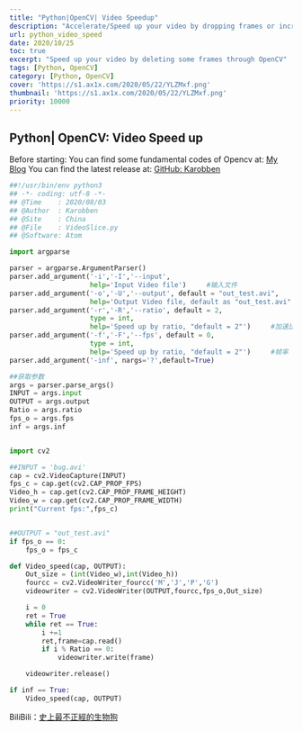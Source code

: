 ```yaml
---
title: "Python|OpenCV| Video Speedup"
description: "Accelerate/Speed up your video by dropping frames or increasing fps"
url: python_video_speed
date: 2020/10/25
toc: true
excerpt: "Speed up your video by deleting some frames through OpenCV"
tags: [Python, OpenCV]
category: [Python, OpenCV]
cover: 'https://s1.ax1x.com/2020/05/22/YLZMxf.png'
thumbnail: 'https://s1.ax1x.com/2020/05/22/YLZMxf.png'
priority: 10000
---
```


## Python| OpenCV: Video Speed up

Before starting:
You can find some fundamental codes of Opencv at: [My Blog](https://karobben.github.io/2020/09/12/Python/OpenCV/)
You can find the latest release at: [GitHub: Karobben](https://github.com/Karobben/Karobben-Work-Station/blob/master/Video_speed.py)


```python
##!/usr/bin/env python3
## -*- coding: utf-8 -*-
## @Time    : 2020/08/03
## @Author  : Karobben
## @Site    : China
## @File    : VideoSlice.py
## @Software: Atom

import argparse

parser = argparse.ArgumentParser()
parser.add_argument('-i','-I','--input',
                    help='Input Video file')     #输入文件
parser.add_argument('-o','-U','--output', default = "out_test.avi",
                    help='Output Video file, default as "out_test.avi"')     #输出文件
parser.add_argument('-r','-R','--ratio', default = 2,
                    type = int,
                    help='Speed up by ratio, "default = 2"')     #加速比率
parser.add_argument('-f','-F','--fps', default = 0,
                    type = int,
                    help='Speed up by ratio, "default = 2"')     #帧率
parser.add_argument('-inf', nargs='?',default=True)

##获取参数
args = parser.parse_args()
INPUT = args.input
OUTPUT = args.output
Ratio = args.ratio
fps_o = args.fps
inf = args.inf


import cv2

##INPUT = 'bug.avi'
cap = cv2.VideoCapture(INPUT)
fps_c = cap.get(cv2.CAP_PROP_FPS)
Video_h = cap.get(cv2.CAP_PROP_FRAME_HEIGHT)
Video_w = cap.get(cv2.CAP_PROP_FRAME_WIDTH)
print("Current fps:",fps_c)


##OUTPUT = "out_test.avi"
if fps_o == 0:
    fps_o = fps_c

def Video_speed(cap, OUTPUT):
    Out_size = (int(Video_w),int(Video_h))
    fourcc = cv2.VideoWriter_fourcc('M','J','P','G')
    videowriter = cv2.VideoWriter(OUTPUT,fourcc,fps_o,Out_size)

    i = 0
    ret = True
    while ret == True:
        i +=1
        ret,frame=cap.read()
        if i % Ratio == 0:
            videowriter.write(frame)

    videowriter.release()

if inf == True:
    Video_speed(cap, OUTPUT)
```



BiliBili：[史上最不正經的生物狗](https://space.bilibili.com/393056819)
